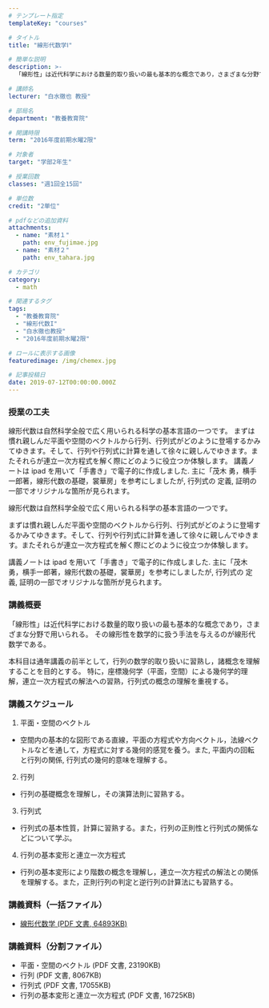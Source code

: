 ```yaml
---
# テンプレート指定
templateKey: "courses"

# タイトル
title: "線形代数学Ⅰ"

# 簡単な説明
description: >-
  「線形性」は近代科学における数量的取り扱いの最も基本的な概念であり，さまざまな分野で用いられる。その線形性を数学的に扱う手法を与えるのが線形代数学である。本科目は通年講義の前半として，行列の数学的取り扱いに習熟し，諸概念を理解することを目的とする。特に，座標幾何学（平面，空間）による幾何学的理解，連立一次方程式の解法への習熟，行列式の概念の理解を重視する。

# 講師名
lecturer: "白水徹也 教授"

# 部局名
department: "教養教育院"

# 開講時限
term: "2016年度前期水曜2限"

# 対象者
target: "学部2年生"

# 授業回数
classes: "週1回全15回"

# 単位数
credit: "2単位"

# pdfなどの追加資料
attachments:
  - name: "素材１"
    path: env_fujimae.jpg
  - name: "素材２"
    path: env_tahara.jpg

# カテゴリ
category:
  - math

# 関連するタグ
tags:
  - "教養教育院"
  - "線形代数I"
  - "白水徹也教授"
  - "2016年度前期水曜2限"

# ロールに表示する画像
featuredimage: /img/chemex.jpg

# 記事投稿日
date: 2019-07-12T00:00:00.000Z
---
```


### 授業の工夫

線形代数は自然科学全般で広く用いられる科学の基本言語の一つです。 まずは慣れ親しんだ平面や空間のベクトルから行列、行列式がどのように登場するかみてゆきます。そして、行列や行列式に計算を通して徐々に親しんでゆきます。またそれらが連立一次方程式を解く際にどのように役立つか体験します。 講義ノートは ipad を用いて「手書き」で電子的に作成しました. 主に「茂木 勇，横手一郎著，線形代数の基礎，裳華房」を参考にしましたが, 行列式の 定義, 証明の一部でオリジナルな箇所が見られます。

線形代数は自然科学全般で広く用いられる科学の基本言語の一つです。

まずは慣れ親しんだ平面や空間のベクトルから行列、行列式がどのように登場するかみてゆきます。そして、行列や行列式に計算を通して徐々に親しんでゆきます。またそれらが連立一次方程式を解く際にどのように役立つか体験します。

講義ノートは ipad を用いて「手書き」で電子的に作成しました. 主に「茂木 勇，横手一郎著，線形代数の基礎，裳華房」を参考にしましたが, 行列式の 定義, 証明の一部でオリジナルな箇所が見られます。

### 講義概要

「線形性」は近代科学における数量的取り扱いの最も基本的な概念であり，さまざまな分野で用いられる。
その線形性を数学的に扱う手法を与えるのが線形代数学である。

本科目は通年講義の前半として，行列の数学的取り扱いに習熟し，諸概念を理解することを目的とする。
特に，座標幾何学（平面，空間）による幾何学的理解，連立一次方程式の解法への習熟，行列式の概念の理解を重視する。

### 講義スケジュール

1. 平面・空間のベクトル

- 空間内の基本的な図形である直線，平面の方程式や方向ベクトル，法線ベクトルなどを通して，方程式に対する幾何的感覚を養う。また, 平面内の回転と行列の関係, 行列式の幾何的意味を理解する。

2. 行列

- 行列の基礎概念を理解し，その演算法則に習熟する。

3. 行列式

- 行列式の基本性質，計算に習熟する。また，行列の正則性と行列式の関係などについて学ぶ。

4. 行列の基本変形と連立一次方程式

- 行列の基本変形により階数の概念を理解し，連立一次方程式の解法との関係を理解する。また，正則行列の判定と逆行列の計算法にも習熟する。

### 講義資料（一括ファイル）

- [線形代数学 (PDF 文書, 64893KB)](/PDF/la1.pdf)

### 講義資料（分割ファイル）

- 平面・空間のベクトル (PDF 文書, 23190KB)
- 行列 (PDF 文書, 8067KB)
- 行列式 (PDF 文書, 17055KB)
- 行列の基本変形と連立一次方程式 (PDF 文書, 16725KB)
